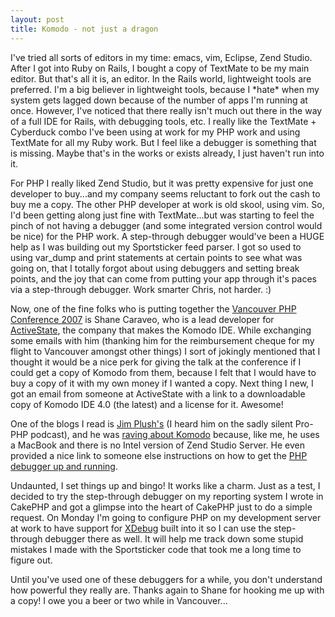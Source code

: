 ```yaml
--- 
layout: post
title: Komodo - not just a dragon
---
```

<p>
I've tried all sorts of editors in my time:  emacs, vim, Eclipse, Zend Studio.  After I got into Ruby on Rails, I bought a copy of TextMate to be my main editor.  But that's all it is, an editor.   In the Rails world, lightweight tools are preferred.  I'm a big believer in lightweight tools, because I *hate* when my system gets lagged down because of the number of apps I'm running at once.  However, I've noticed that there really isn't much out there in the way of a full IDE for Rails, with debugging tools, etc.  I really like the TextMate + Cyberduck combo I've been using at work for my PHP work and using TextMate for all my Ruby work.  But I feel like a debugger is something that is missing.  Maybe that's in the works or exists already, I just haven't run into it.
</p>
<p>
For PHP I really liked Zend Studio, but it was pretty expensive for just one developer to buy...and my company seems reluctant to fork out the cash to buy me a copy.  The other PHP developer at work is old skool, using vim.  So, I'd been getting along just fine with TextMate...but was starting to feel the pinch of not having a debugger (and some integrated version control would be nice) for the PHP work.  A step-through debugger would've been a HUGE help as I was building out my Sportsticker feed parser.  I got so used to using var_dump and print statements at certain points to see what was going on, that I totally forgot about using debuggers and setting break points, and the joy that can come from putting your app through it's paces via a step-through debugger.  Work smarter Chris, not harder. :)
</p>
<p>
Now, one of the fine folks who is putting together the <a href="http://vancouver.php.net">Vancouver PHP Conference 2007</a> is Shane Caraveo, who is a lead developer for <a href="http://www.activestate.com">ActiveState</a>, the company that makes the Komodo IDE.  While exchanging some emails with him (thanking him for the reimbursement cheque for my flight to Vancouver amongst other things) I sort of jokingly mentioned that I thought it would be a nice perk for giving the talk at the conference if I could get a copy of Komodo from them, because I felt that I would have to buy a copy of it with my own money if I wanted a copy.  Next thing I new, I got an email from someone at ActiveState with a link to a downloadable copy of Komodo IDE 4.0 (the latest) and a license for it.  Awesome!
</p>
<p>
One of the blogs I read is <a href="http://www.litfuel.net/plush/">Jim Plush's</a> (I heard him on the sadly silent Pro-PHP podcast), and he was <a href="http://www.litfuel.net/plush/?postid=160">raving about Komodo</a> because, like me, he uses a MacBook and there is no Intel version of Zend Studio Server.  He even provided a nice link to someone else instructions on how to get the <a href="http://www.sysarchitects.com/node/22">PHP debugger up and running</a>.
</p>
<p>
Undaunted, I set things up and bingo!  It works like a charm.  Just as a test, I decided to try the step-through debugger on my reporting system I wrote in CakePHP and got a glimpse into the heart of CakePHP just to do a simple request.  On Monday I'm going to configure PHP on my development server at work to have support for <a href="http://www.xdebug.org">XDebug</a> built into it so I can use the step-through debugger there as well.  It will help me track down some stupid mistakes I made with the Sportsticker code that took me a long time to figure out.
</p>
<p>
Until you've used one of these debuggers for a while, you don't understand how powerful they really are.  Thanks again to Shane for hooking me up with a copy!  I owe you a beer or two while in Vancouver...
</p>
